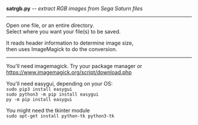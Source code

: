 **satrgb.py** -- *extract RGB images from Sega Saturn files*  

---

Open one file, or an entire directory.  
Select where you want your file(s) to be saved.  

It reads header information to determine image size,  
then uses ImageMagick to do the conversion.  

---

You'll need imagemagick.  Try your package manager or  
https://www.imagemagick.org/script/download.php  

You'll need easygui, depending on your OS:  
    `sudo pip3 install easygui`  
    `sudo python3 -m pip install easygui`  
    `py -m pip install easygui`  

You might need the tkinter module  
    `sudo apt-get install python-tk python3-tk`  
